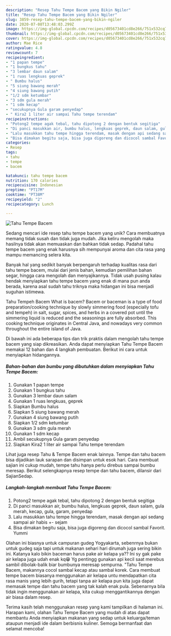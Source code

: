 ```yaml
---
description: "Resep Tahu Tempe Bacem yang Bikin Ngiler"
title: "Resep Tahu Tempe Bacem yang Bikin Ngiler"
slug: 3859-resep-tahu-tempe-bacem-yang-bikin-ngiler
date: 2020-07-08T13:48:03.299Z
image: https://img-global.cpcdn.com/recipes/d05673401cd8e266/751x532cq70/tahu-tempe-bacem-foto-resep-utama.jpg
thumbnail: https://img-global.cpcdn.com/recipes/d05673401cd8e266/751x532cq70/tahu-tempe-bacem-foto-resep-utama.jpg
cover: https://img-global.cpcdn.com/recipes/d05673401cd8e266/751x532cq70/tahu-tempe-bacem-foto-resep-utama.jpg
author: Mae Rice
ratingvalue: 4.8
reviewcount: 7
recipeingredient:
- "1 papan tempe"
- "1 bungkus tahu"
- "3 lembar daun salam"
- "1 ruas lengkuas geprek"
- " Bumbu halus"
- "5 siung bawang merah"
- "4 siung bawang putih"
- "1/2 sdm ketumbar"
- "3 sdm gula merah"
- "1 sdm kecap"
- "secukupnya Gula garam penyedap"
- " Kira2 1 liter air sampai Tahu tempe terendam"
recipeinstructions:
- "Potong2 tempe agak tebal, tahu dipotong 2 dengan bentuk segitiga"
- "Di panci masukkan air, bumbu halus, lengkuas geprek, daun salam, gula merah, kecap, gula, garam, penyedap"
- "Lalu masukkan tahu tempe hingga terendam, masak dengan api sedang sampai air habis +- sejam"
- "Bisa dimakan begitu saja, bisa juga digoreng dan dicocol sambal Favorit. Yummi"
categories:
- Resep
tags:
- tahu
- tempe
- bacem

katakunci: tahu tempe bacem 
nutrition: 170 calories
recipecuisine: Indonesian
preptime: "PT17M"
cooktime: "PT38M"
recipeyield: "2"
recipecategory: Lunch

---
```



![Tahu Tempe Bacem](https://img-global.cpcdn.com/recipes/d05673401cd8e266/751x532cq70/tahu-tempe-bacem-foto-resep-utama.jpg)

Sedang mencari ide resep tahu tempe bacem yang unik? Cara membuatnya memang tidak susah dan tidak juga mudah. Jika keliru mengolah maka hasilnya tidak akan memuaskan dan bahkan tidak sedap. Padahal tahu tempe bacem yang enak harusnya sih mempunyai aroma dan cita rasa yang mampu memancing selera kita.

Banyak hal yang sedikit banyak berpengaruh terhadap kualitas rasa dari tahu tempe bacem, mulai dari jenis bahan, kemudian pemilihan bahan segar, hingga cara mengolah dan menyajikannya. Tidak usah pusing kalau hendak menyiapkan tahu tempe bacem yang enak di mana pun anda berada, karena asal sudah tahu triknya maka hidangan ini bisa menjadi suguhan istimewa.

Tahu Tempeh Bacem What is bacem? Bacem or baceman is a type of food preparation/cooking technique by slowly simmering food (especially tofu and tempeh) in salt, sugar, spices, and herbs in a covered pot until the simmering liquid is reduced and the seasonings are fully absorbed. This cooking technique originates in Central Java, and nowadays very common throughout the entire island of Java.


Di bawah ini ada beberapa tips dan trik praktis dalam mengolah tahu tempe bacem yang siap dikreasikan. Anda dapat menyiapkan Tahu Tempe Bacem memakai 12 bahan dan 4 langkah pembuatan. Berikut ini cara untuk menyiapkan hidangannya.

<!--inarticleads1-->

##### Bahan-bahan dan bumbu yang dibutuhkan dalam menyiapkan Tahu Tempe Bacem:

1. Gunakan 1 papan tempe
1. Gunakan 1 bungkus tahu
1. Gunakan 3 lembar daun salam
1. Gunakan 1 ruas lengkuas, geprek
1. Siapkan  Bumbu halus
1. Siapkan 5 siung bawang merah
1. Gunakan 4 siung bawang putih
1. Siapkan 1/2 sdm ketumbar
1. Gunakan 3 sdm gula merah
1. Gunakan 1 sdm kecap
1. Ambil secukupnya Gula garam penyedap
1. Siapkan  Kira2 1 liter air sampai Tahu tempe terendam


Lihat juga resep Tahu &amp; Tempe Bacem enak lainnya. Tempe dan tahu bacem bisa dijadikan lauk sarapan dan disimpan untuk esok hari. Cara membuat sajian ini cukup mudah, tempe tahu hanya perlu direbus sampai bumbu meresap. Berikut selengkapnya resep tempe dan tahu bacem, dilansir dari SajianSedap. 

<!--inarticleads2-->

##### Langkah-langkah membuat Tahu Tempe Bacem:

1. Potong2 tempe agak tebal, tahu dipotong 2 dengan bentuk segitiga
1. Di panci masukkan air, bumbu halus, lengkuas geprek, daun salam, gula merah, kecap, gula, garam, penyedap
1. Lalu masukkan tahu tempe hingga terendam, masak dengan api sedang sampai air habis +- sejam
1. Bisa dimakan begitu saja, bisa juga digoreng dan dicocol sambal Favorit. Yummi


Olahan ini biasnya untuk campuran gudeg Yogyakarta, sebenrnya bukan untuk gudeg saja tapi untuk makanan sehari hari dirumah juga sering bikin ini. Katanya kalo bikin baceman harus pake air kelapa ya?? Ini sy gak pake air kelapa juga udah enak kq😁 Yg pentingg gunakan api kecil saat merebus sambil dibolak-balik biar bumbunya meresap sempurna. &#34;Tahu Tempe Bacem, makannya cocol sambal kecap atau sambal korek. Cara membuat tempe bacem biasanya menggunakan air kelapa untu mendapatkan cita rasa manis yang lebih gurih, tetapi tanpa air kelapa pun kita juga dapat memasak tempe dan tahu bacem yang tak kalah enak pula. Sebenarnya bila tidak ingin menggunakan air kelapa, kita cukup menggantikannya dengan air biasa dalam resep. 

Terima kasih telah menggunakan resep yang kami tampilkan di halaman ini. Harapan kami, olahan Tahu Tempe Bacem yang mudah di atas dapat membantu Anda menyiapkan makanan yang sedap untuk keluarga/teman ataupun menjadi ide dalam berbisnis kuliner. Semoga bermanfaat dan selamat mencoba!
